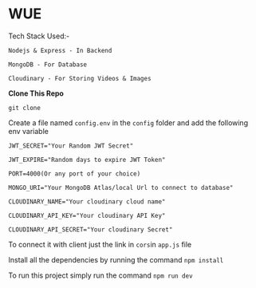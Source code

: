 # WUE 

Tech Stack Used:-

```
Nodejs & Express - In Backend 

MongoDB - For Database 

Cloudinary - For Storing Videos & Images
```

**Clone This Repo**

```
git clone 
```

Create a file named `config.env` in the `config` folder and add the following env variable

```
JWT_SECRET="Your Random JWT Secret"

JWT_EXPIRE="Random days to expire JWT Token"

PORT=4000(Or any port of your choice)

MONGO_URI="Your MongoDB Atlas/local Url to connect to database"

CLOUDINARY_NAME="Your cloudinary cloud name"

CLOUDINARY_API_KEY="Your cloudinary API Key"

CLOUDINARY_API_SECRET="Your cloudinary Secret"

```

To connect it with client just the link in `cors`in `app.js` file

Install all the dependencies by running the command `npm install`

To run this project simply run the command `npm run dev`
